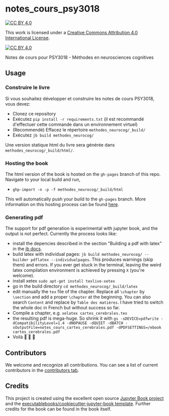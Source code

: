 # notes_cours_psy3018
[![CC BY 4.0][cc-by-shield]][cc-by]

This work is licensed under a
[Creative Commons Attribution 4.0 International License][cc-by].

[![CC BY 4.0][cc-by-image]][cc-by]

[cc-by]: http://creativecommons.org/licenses/by/4.0/
[cc-by-image]: https://i.creativecommons.org/l/by/4.0/88x31.png
[cc-by-shield]: https://img.shields.io/badge/License-CC%20BY%204.0-lightgrey.svg

Notes de cours pour PSY3018 - Méthodes en neurosciences cognitives

## Usage

### Construire le livre

Si vous souhaitez développer et construire les notes de cours PSY3018, vous devez:

- Clonez ce repository
- Exécutez `pip install -r requirements.txt` (il est recommandé d'effectuer cette commande dans un environnement virtuel)
- (Recommendé) Effacez le répertoire `methodes_neurocog/_build/`
- Exécutez `jb build methodes_neurocog/`

Une version statique html du livre sera générée dans `methodes_neurocog/_build/html/`.

### Hosting the book

The html version of the book is hosted on the `gh-pages` branch of this repo. Navigate to your local build and run,
- `ghp-import -n -p -f methodes_neurocog/_build/html`

This will automatically push your build to the `gh-pages` branch. More information on this hosting process can be found [here](https://jupyterbook.org/publish/gh-pages.html#manually-host-your-book-with-github-pages).

### Generating pdf

The support for pdf generation is experimental with jupyter book, and the output is not perfect. Currently the process looks like:
 * install the depencies described in the section "Building a pdf with latex" in the [jb docs](https://jupyterbook.org/advanced/pdf.html).
 * build latex with individual pages: `jb build methodes_neurocog/ --builder pdflatex --individualpages`. This produces warnings (skip them) and errors. If you ever get stuck in the terminal, leaving the weird latex compilation environment is achieved by pressing `X` (you're welcome). 
 * install xetex `sudo apt-get install texlive-xetex`
 * go in the build directory `cd methodes_neurocog/_build/latex`
 * edit manually the `tex` file of the chapter. Replace all `\chapter` by `\section` and add a proper `\chapter` at the beginning. You can also search `Content` and replace by `Table des matières`. I have tried to switch the whole doc in French but without success so far. 
 * Compile a chapter, e.g. `xelatex cartes_cerebrales.tex`
 * the resulting pdf is mega-huge. So shrink it with `gs -sDEVICE=pdfwrite -dCompatibilityLevel=1.4 -dNOPAUSE -dQUIET -dBATCH -sOutputFile=notes_cours_cartes_cerebrales.pdf -dPDFSETTINGS=/ebook cartes_cerebrales.pdf`
 * Voilà 🎉 🎉 🎉
 
## Contributors

We welcome and recognize all contributions. You can see a list of current contributors in the [contributors tab](https://github.com/psy3018/notes_cours_psy3018/graphs/contributors).

## Credits

This project is created using the excellent open source [Jupyter Book project](https://jupyterbook.org/) and the [executablebooks/cookiecutter-jupyter-book template](https://github.com/executablebooks/cookiecutter-jupyter-book). Further credits for the book can be found in the book itself.
